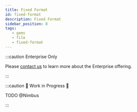 ```yaml
---
title: Fixed Format
id: fixed-format
description: Fixed Format
sidebar_position: 8
tags:
   - gems
   - file
   - fixed-format
---
```


:::caution Enterprise Only

Please [contact us](https://www.prophecy.io/request-a-demo) to learn more about the Enterprise offering.

:::


:::caution 🚧 Work in Progress 🚧

TODO @Nimbus

:::
